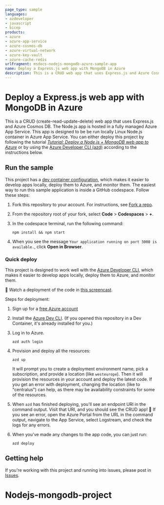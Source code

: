 ```yaml
---
page_type: sample
languages:
- azdeveloper
- javascript
- bicep
products:
- azure
- azure-app-service
- azure-cosmos-db
- azure-virtual-network
- azure-key-vault
- azure-cache-redis
urlFragment: msdocs-nodejs-mongodb-azure-sample-app
name: Deploy a Express.js web app with MongoDB in Azure
description: This is a CRUD web app that uses Express.js and Azure Cosmos DB.
---
```

<!-- YAML front-matter schema: https://review.learn.microsoft.com/en-us/help/contribute/samples/process/onboarding?branch=main#supported-metadata-fields-for-readmemd -->

# Deploy a Express.js web app with MongoDB in Azure

This is a CRUD (create-read-update-delete) web app that uses Express.js and Azure Cosmos DB. The Node.js app is hosted in a fully managed Azure App Service. This app is designed to be be run locally Linux Node.js container in Azure App Service. You can either deploy this project by following the tutorial [*Tutorial: Deploy a Node.js + MongoDB web app to Azure*](https://learn.microsoft.com/azure/app-service/tutorial-nodejs-mongodb-app) or by using the [Azure Developer CLI (azd)](https://learn.microsoft.com/azure/developer/azure-developer-cli/overview) according to the instructions below.

## Run the sample

This project has a [dev container configuration](.devcontainer/), which makes it easier to develop apps locally, deploy them to Azure, and monitor them. The easiest way to run this sample application is inside a GitHub codespace. Follow these steps:

1. Fork this repository to your account. For instructions, see [Fork a repo](https://docs.github.com/get-started/quickstart/fork-a-repo).

1. From the repository root of your fork, select **Code** > **Codespaces** > **+**.

1. In the codespace terminal, run the following command:

    ```shell
    npm install && npm start
    ```

1. When you see the message `Your application running on port 3000 is available.`, click **Open in Browser**.

### Quick deploy

This project is designed to work well with the [Azure Developer CLI](https://learn.microsoft.com/azure/developer/azure-developer-cli/overview), which makes it easier to develop apps locally, deploy them to Azure, and monitor them. 

🎥 Watch a deployment of the code in [this screencast](https://www.youtube.com/watch?v=JDlZ4TgPKYc).

Steps for deployment:

1. Sign up for a [free Azure account](https://azure.microsoft.com/free/)
2. Install the [Azure Dev CLI](https://learn.microsoft.com/azure/developer/azure-developer-cli/install-azd). (If you opened this repository in a Dev Container, it's already installed for you.)
3. Log in to Azure.

    ```shell
    azd auth login
    ```

4. Provision and deploy all the resources:

    ```shell
    azd up
    ```

    It will prompt you to create a deployment environment name, pick a subscription, and provide a location (like `westeurope`). Then it will provision the resources in your account and deploy the latest code. If you get an error with deployment, changing the location (like to "centralus") can help, as there may be availability constraints for some of the resources.

5. When `azd` has finished deploying, you'll see an endpoint URI in the command output. Visit that URI, and you should see the CRUD app! 🎉 If you see an error, open the Azure Portal from the URL in the command output, navigate to the App Service, select Logstream, and check the logs for any errors.

6. When you've made any changes to the app code, you can just run:

    ```shell
    azd deploy
    ```

## Getting help

If you're working with this project and running into issues, please post in [Issues](/issues).
# Nodejs-mongodb-project
